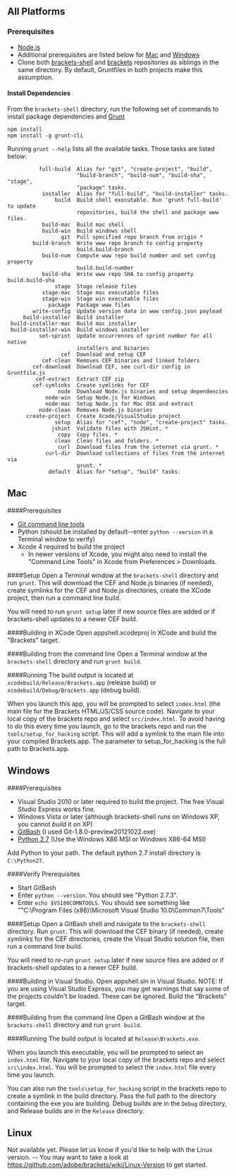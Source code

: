 ## All Platforms

### Prerequisites

* [Node.js](http://nodejs.org/download/)
* Additional prerequisites are listed below for [Mac](https://github.com/adobe/brackets-shell/wiki/Building-Brackets-Shell#mac) and [Windows](https://github.com/adobe/brackets-shell/wiki/Building-Brackets-Shell#windows)
* Clone both [brackets-shell](https://github.com/adobe/brackets-shell) and [brackets](https://github.com/adobe/brackets) repositories as siblings in the same directory. By default, Gruntfiles in both projects make this assumption.

#### Install Dependencies

From the `brackets-shell` directory, run the following set of commands to install package dependencies and [Grunt](http://gruntjs.com)

```
npm install
npm install -g grunt-cli
```

Running ``grunt --help`` lists all the available tasks. Those tasks are listed below:

```
          full-build  Alias for "git", "create-project", "build",              
                      "build-branch", "build-num", "build-sha", "stage",       
                      "package" tasks.                                         
           installer  Alias for "full-build", "build-installer" tasks.         
               build  Build shell executable. Run 'grunt full-build' to update 
                      repositories, build the shell and package www files.     
           build-mac  Build mac shell                                          
           build-win  Build windows shell                                      
                 git  Pull specified repo branch from origin *                 
        build-branch  Write www repo branch to config property                 
                      build.build-branch                                       
           build-num  Compute www repo build number and set config property    
                      build.build-number                                       
           build-sha  Write www repo SHA to config property build.build-sha    
               stage  Stage release files                                      
           stage-mac  Stage mac executable files                               
           stage-win  Stage win executable files                               
             package  Package www files                                        
        write-config  Update version data in www config.json payload           
     build-installer  Build installer                                          
 build-installer-mac  Build mac installer                                      
 build-installer-win  Build windows installer                                  
          set-sprint  Update occurrences of sprint number for all native       
                      installers and binaries                                  
                 cef  Download and setup CEF                                   
           cef-clean  Removes CEF binaries and linked folders                  
        cef-download  Download CEF, see curl-dir config in Gruntfile.js        
         cef-extract  Extract CEF zip                                          
        cef-symlinks  Create symlinks for CEF                                  
                node  Download Node.js binaries and setup dependencies         
            node-win  Setup Node.js for Windows                                
            node-mac  Setup Node.js for Mac OSX and extract                    
          node-clean  Removes Node.js binaries                                 
      create-project  Create Xcode/VisualStudio project                        
               setup  Alias for "cef", "node", "create-project" tasks.         
              jshint  Validate files with JSHint. *                            
                copy  Copy files. *                                            
               clean  Clean files and folders. *                               
                curl  Download files from the internet via grunt. *            
            curl-dir  Download collections of files from the internet via      
                      grunt. *                                                 
             default  Alias for "setup", "build" tasks.
```

## Mac
####Prerequisites

* [Git command line tools](http://git-scm.com/downloads)
* Python (should be installed by default--enter `python --version` in a Terminal window to verify)
* Xcode 4 required to build the project
  * In newer versions of Xcode, you might also need to install the "Command Line Tools" in Xcode from Preferences > Downloads.

####Setup
Open a Terminal window at the `brackets-shell` directory and run `grunt`. This will download the CEF and Node.js binaries (if needed), create symlinks for the CEF and Node.js directories, create the XCode project, then run a command line build.

You will need to run ``grunt setup`` later if new source files are added or if brackets-shell updates to a newer CEF build.

####Building in XCode
Open appshell.xcodeproj in XCode and build the "Brackets" target.

####Building from the command line
Open a Terminal window at the `brackets-shell` directory and run `grunt build`.

####Running
The build output is located at `xcodebuild/Release/Brackets.app` (release build) or  `xcodebuild/Debug/Brackets.app` (debug build).

When you launch this app, you will be prompted to select `index.html` (the main file for the Brackets HTML/JS/CSS source code). Navigate to your local copy of the brackets repo and select `src/index.html`. To avoid having to do this every time you launch, go to the brackets repo and run the `tools/setup_for_hacking` script. This will add a symlink to the main file into your compiled Brackets.app. The parameter to setup_for_hacking is the full path to Brackets.app. 
## Windows

####Prerequisites

* Visual Studio 2010 or later required to build the project. The free Visual Studio Express works fine.
* Windows Vista or later (although brackets-shell _runs_ on Windows XP, you cannot _build_ it on XP)
* [GitBash](http://code.google.com/p/msysgit/downloads/list) (I used Git-1.8.0-preview20121022.exe)
* [Python 2.7](http://www.python.org/getit/releases/2.7.3/) (Use the Windows X86 MSI or Windows X86-64 MSI)

Add Python to your path. The default python 2.7 install directory is `C:\Python27`.

####Verify Prerequisites
* Start GitBash
* Enter `python --version`. You should see "Python 2.7.3".
* Enter `echo $VS100COMNTOOLS`. You should see something like ""C:\Program Files (x86)\Microsoft Visual Studio 10.0\Common7\Tools\"

####Setup
Open a GitBash shell and navigate to the `brackets-shell` directory. Run `grunt`. This will download the CEF binary (if needed), create symlinks for the CEF directories, create the Visual Studio solution file, then run a command line build.

You will need to _re-run_ ``grunt setup`` later if new source files are added or if brackets-shell updates to a newer CEF build.

####Building in Visual Studio.
Open appshell.sln in Visual Studio. NOTE: If you are using Visual Studio Express, you may get warnings that say some of the projects couldn't be loaded. These can be ignored.
Build the "Brackets" target.

####Building from the command line
Open a GitBash window at the `brackets-shell` directory and run `grunt build`.

####Running
The build output is located at `Release\Brackets.exe`.

When you launch this executable, you will be prompted to select an `index.html` file. Navigate to your local copy of the brackets repo and select `src\index.html`. You will be prompted to select the `index.html` file every time you launch. 

You can also run the `tools\setup_for_hacking` script in the brackets repo to create a symlink in the build directory. Pass the full path to the directory containing the exe you are building. Debug builds are in the `Debug` directory, and Release builds are in the `Release` directory.

## Linux

Not available yet. Please let us know if you'd like to help with the Linux version. -- You may want to take a look at https://github.com/adobe/brackets/wiki/Linux-Version to get started.